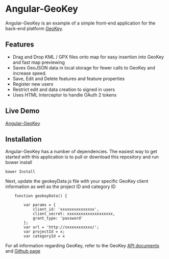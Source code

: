 # Angular-GeoKey

Angular-GeoKey is an example of a simple front-end application for the back-end platform [GeoKey](http://geokey.org.uk/). 

## Features

* Drag and Drop KML / GPX files onto map for easy insertion into GeoKey and fast map previewing
* Saves GeoJSON data in local storage for fewer calls to GeoKey and increase speed.
* Save, Edit and Delete features and feature properties
* Register new users
* Restrict edit and data creation to signed in users
* Uses HTML Interceptor to handle OAuth 2 tokens

## Live Demo

[Angular-GeoKey](http://natsmaps.com/Angular-GeoKey/)

## Installation

Angular-GeoKey has a number of dependencies.  The easiest way to get started with this application is to pull or download this repository and run bower install 

```
bower Install 
```
Next, update the geokeyData.js file with your specific GeoKey client information as well as the project ID and category ID
```
    function geokeyData() {

        var params = {
            client_id: 'xxxxxxxxxxxxxxx',
            client_secret: xxxxxxxxxxxxxxxxxxxx,
            grant_type: 'password'
        };
        var url = 'http://xxxxxxxxxxxx/';
        var projectId = x;
        var categoryId = x
```
For all information regarding GeoKey, refer to the GeoKey [API documents](http://geokey.org.uk/docs/web-api.html) and [Github page](https://github.com/ExCiteS/geokey)
